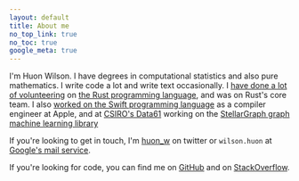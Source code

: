 ```yaml
---
layout: default
title: About me
no_top_link: true
no_toc: true
google_meta: true
---
```


I'm Huon Wilson.  I have degrees in computational
statistics and also pure mathematics. I write code a lot and write
text occasionally. I [have done a lot of volunteering][rust-prs] on
[the Rust programming language](http://rust-lang.org/), and was on
Rust's core team. I also [worked on the Swift programming
language][swift-prs] as a compiler engineer at Apple, and at [CSIRO's Data61][d61] working
on the [StellarGraph graph machine learning
library][stellar]

[d61]: https://www.data61.csiro.au/
[stellar]: https://github.com/stellargraph/stellargraph
[rust-prs]: https://github.com/rust-lang/rust/pulls?q=is%3Apr+author%3Ahuonw
[swift-prs]: https://github.com/apple/swift/pulls?q=is%3Apr+author%3Ahuonw

If you're looking to get in touch, I'm [huon_w](http://twitter.com/huon_w) on
twitter or `wilson.huon` at [Google's mail service](http://gmail.com).

If you're looking for code, you can find me on
[GitHub](https://github.com/huonw) and on
[StackOverflow](http://stackoverflow.com/users/1256624/huon).
